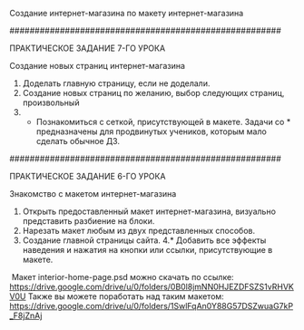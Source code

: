 Создание интернет-магазина по макету интернет-магазина

######################################################

ПРАКТИЧЕСКОЕ ЗАДАНИЕ 7-ГО УРОКА

Создание новых страниц интернет-магазина
1. Доделать главную страницу, если не доделали.
2. Создание новых страниц по желанию, выбор следующих страниц, произвольный
3. * Познакомиться с сеткой, присутствующей в макете.
Задачи со * предназначены для продвинутых учеников, которым мало сделать обычное ДЗ.

######################################################

ПРАКТИЧЕСКОЕ ЗАДАНИЕ 6-ГО УРОКА

Знакомство с макетом интернет-магазина

1. Открыть предоставленный макет интернет-магазина, визуально представить разбиение на блоки.
2. Нарезать макет любым из двух представленных способов.
3. Создание главной страницы сайта.
4.* Добавить все эффекты наведения и нажатия на кнопки или ссылки, присутствующие в макете.

​
Макет interior-home-page.psd можно скачать по ссылке: https://drive.google.com/drive/u/0/folders/0B0l8jmNN0HJEZDFSZS1vRHVKV0U
Также вы можете поработать над таким макетом: https://drive.google.com/drive/u/0/folders/1SwlFqAn0Y88G57DSZwuaG7kP_F8jZnAj
